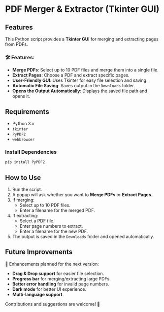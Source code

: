 # PDF Merger & Extractor (Tkinter GUI)

## Features
This Python script provides a **Tkinter GUI** for merging and extracting pages from PDFs.

### 🛠 Features:
- **Merge PDFs**: Select up to 10 PDF files and merge them into a single file.
- **Extract Pages**: Choose a PDF and extract specific pages.
- **User-Friendly GUI**: Uses Tkinter for easy file selection and saving.
- **Automatic File Saving**: Saves output in the `Downloads` folder.
- **Opens the Output Automatically**: Displays the saved file path and opens it.

## Requirements
- Python 3.x
- `tkinter`
- `PyPDF2`
- `webbrowser`

### Install Dependencies
```sh
pip install PyPDF2
```

## How to Use
1. Run the script.
2. A popup will ask whether you want to **Merge PDFs** or **Extract Pages**.
3. If merging:
   - Select up to 10 PDF files.
   - Enter a filename for the merged PDF.
4. If extracting:
   - Select a PDF file.
   - Enter page numbers to extract.
   - Enter a filename for the new PDF.
5. The output is saved in the `Downloads` folder and opened automatically.

## Future Improvements
🚀 Enhancements planned for the next version:
- **Drag & Drop support** for easier file selection.
- **Progress bar** for merging/extracting large PDFs.
- **Better error handling** for invalid page numbers.
- **Dark mode** for better UI experience.
- **Multi-language support**.

Contributions and suggestions are welcome! 🎉

